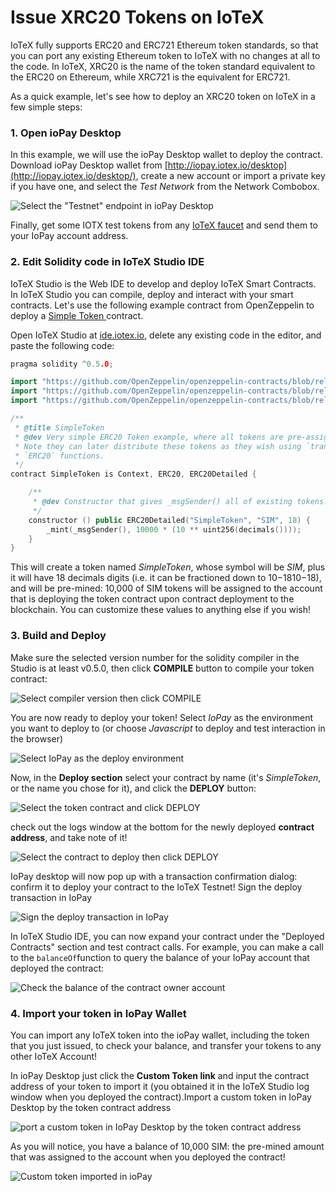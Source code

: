 # Issue XRC20 Tokens on IoTeX

IoTeX fully supports ERC20 and ERC721 Ethereum token standards, so that you can port any existing Ethereum token to IoTeX with no changes at all to the code. In IoTeX, XRC20 is the name of the token standard equivalent to the ERC20 on Ethereum, while XRC721 is the equivalent for ERC721.

As a quick example, let's see how to deploy an XRC20 token on IoTeX in a few simple steps:

### 1. Open ioPay Desktop

In this example, we will use the ioPay Desktop wallet to deploy the contract. Download ioPay Desktop wallet from [http://iopay.iotex.io/desktop](http://iopay.iotex.io/desktop/), create a new account or import a private key if you have one, and select the _Test Network_ from the Network Combobox.

![Select the &quot;Testnet&quot; endpoint in ioPay Desktop ](http://docs-old.iotex.io/img/developer/iopay-testnet.png)

Finally, get some IOTX test tokens from any [IoTeX faucet](../get-started/iotx-faucets.md) and send them to your IoPay account address.

### 2. Edit Solidity code in IoTeX Studio IDE

IoTeX Studio is the Web IDE to develop and deploy IoTeX Smart Contracts. In IoTeX Studio you can compile, deploy and interact with your smart contracts. Let's use the following example contract from OpenZeppelin to deploy a [Simple Token ](https://github.com/OpenZeppelin/openzeppelin-contracts/blob/release-v2.5.0/contracts/examples/SimpleToken.sol)contract.

Open IoTeX Studio at [ide.iotex.io](https://ide.iotex.io/), delete any existing code in the editor, and paste the following code:

```cpp
pragma solidity ^0.5.0;

import "https://github.com/OpenZeppelin/openzeppelin-contracts/blob/release-v2.5.0/contracts/GSN/Context.sol";
import "https://github.com/OpenZeppelin/openzeppelin-contracts/blob/release-v2.5.0/contracts/token/ERC20/ERC20.sol";
import "https://github.com/OpenZeppelin/openzeppelin-contracts/blob/release-v2.5.0/contracts/token/ERC20/ERC20Detailed.sol";

/**
 * @title SimpleToken
 * @dev Very simple ERC20 Token example, where all tokens are pre-assigned to the creator.
 * Note they can later distribute these tokens as they wish using `transfer` and other
 * `ERC20` functions.
 */
contract SimpleToken is Context, ERC20, ERC20Detailed {

    /**
     * @dev Constructor that gives _msgSender() all of existing tokens.
     */
    constructor () public ERC20Detailed("SimpleToken", "SIM", 18) {
        _mint(_msgSender(), 10000 * (10 ** uint256(decimals())));
    }
}

```

This will create a token named _SimpleToken_, whose symbol will be _SIM_, plus it will have 18 decimals digits \(i.e. it can be fractioned down to 10−1810​−18​​\), and will be pre-mined: 10,000 of SIM tokens will be assigned to the account that is deploying the token contract upon contract deployment to the blockchain. You can customize these values to anything else if you wish!

### 3. Build and Deploy

Make sure the selected version number for the solidity compiler in the Studio is at least v0.5.0, then click **COMPILE** button to compile your token contract:

![Select compiler version then click COMPILE](../../.gitbook/assets/image%20%2847%29.png)

You are now ready to deploy your token! Select _IoPay_ as the environment you want to deploy to \(or choose _Javascript_ to deploy and test interaction in the browser\)

![Select IoPay as the deploy environment](../../.gitbook/assets/image%20%2844%29.png)

Now, in the **Deploy section** select your contract by name \(it's _SimpleToken_, or the name you chose for it\), and click the **DEPLOY** button:

![Select the token contract and click DEPLOY](../../.gitbook/assets/image%20%2848%29.png)

check out the logs window at the bottom for the newly deployed **contract address**, and take note of it!

![Select the contract to deploy then click DEPLOY](../../.gitbook/assets/image%20%2841%29.png)

IoPay desktop will now pop up with a transaction confirmation dialog: confirm it to deploy your contract to the IoTeX Testnet! Sign the deploy transaction in IoPay

![Sign the deploy transaction in IoPay](../../.gitbook/assets/image%20%2846%29.png)

In IoTeX Studio IDE, you can now expand your contract under the "Deployed Contracts" section and test contract calls. For example, you can make a call to the `balanceOf`function to query the balance of your IoPay account that deployed the contract:

![Check the balance of the contract owner account](../../.gitbook/assets/image%20%2851%29.png)

### 4. Import your token in IoPay Wallet

You can import any IoTeX token into the ioPay wallet, including the token that you just issued, to check your balance, and transfer your tokens to any other IoTeX Account!

In ioPay Desktop just click the **Custom Token link** and input the contract address of your token to import it \(you obtained it in the IoTeX Studio log window when you deployed the contract\).Import a custom token in IoPay Desktop by the token contract address

![port a custom token in IoPay Desktop by the token contract address](../../.gitbook/assets/image%20%2850%29.png)

As you will notice, you have a balance of 10,000 SIM: the pre-mined amount that was assigned to the account when you deployed the contract!

![Custom token imported in ioPay](../../.gitbook/assets/iopay-custom-tokens.png)

